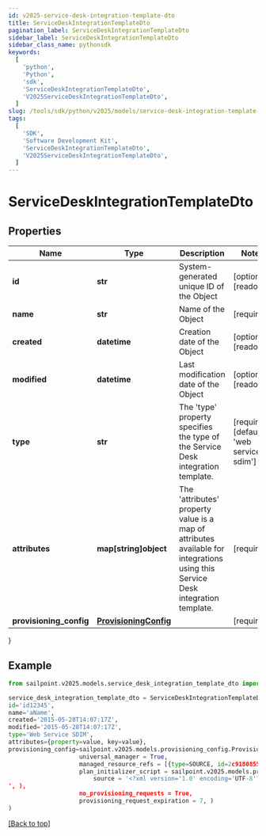 ```yaml
---
id: v2025-service-desk-integration-template-dto
title: ServiceDeskIntegrationTemplateDto
pagination_label: ServiceDeskIntegrationTemplateDto
sidebar_label: ServiceDeskIntegrationTemplateDto
sidebar_class_name: pythonsdk
keywords:
  [
    'python',
    'Python',
    'sdk',
    'ServiceDeskIntegrationTemplateDto',
    'V2025ServiceDeskIntegrationTemplateDto',
  ]
slug: /tools/sdk/python/v2025/models/service-desk-integration-template-dto
tags:
  [
    'SDK',
    'Software Development Kit',
    'ServiceDeskIntegrationTemplateDto',
    'V2025ServiceDeskIntegrationTemplateDto',
  ]
---
```


# ServiceDeskIntegrationTemplateDto

## Properties

| Name | Type | Description | Notes |
| --- | --- | --- | --- |
| **id** | **str** | System-generated unique ID of the Object | [optional] [readonly] |
| **name** | **str** | Name of the Object | [required] |
| **created** | **datetime** | Creation date of the Object | [optional] [readonly] |
| **modified** | **datetime** | Last modification date of the Object | [optional] [readonly] |
| **type** | **str** | The 'type' property specifies the type of the Service Desk integration template. | [required][default to 'web service sdim'] |
| **attributes** | **map[string]object** | The 'attributes' property value is a map of attributes available for integrations using this Service Desk integration template. | [required] |
| **provisioning_config** | [**ProvisioningConfig**](provisioning-config) |  | [required] |

}

## Example

```python
from sailpoint.v2025.models.service_desk_integration_template_dto import ServiceDeskIntegrationTemplateDto

service_desk_integration_template_dto = ServiceDeskIntegrationTemplateDto(
id='id12345',
name='aName',
created='2015-05-28T14:07:17Z',
modified='2015-05-28T14:07:17Z',
type='Web Service SDIM',
attributes={property=value, key=value},
provisioning_config=sailpoint.v2025.models.provisioning_config.ProvisioningConfig(
                    universal_manager = True,
                    managed_resource_refs = [{type=SOURCE, id=2c9180855d191c59015d291ceb051111, name=My Source 1}, {type=SOURCE, id=2c9180855d191c59015d291ceb052222, name=My Source 2}],
                    plan_initializer_script = sailpoint.v2025.models.provisioning_config_plan_initializer_script.ProvisioningConfig_planInitializerScript(
                        source = '<?xml version='1.0' encoding='UTF-8'?>\r\n<!DOCTYPE Rule PUBLIC \"sailpoint.dtd\" \"sailpoint.dtd\">\r\n<Rule name=\"Example Rule\" type=\"BeforeProvisioning\">\r\n  <Description>Before Provisioning Rule which changes disables and enables to a modify.</Description>\r\n  <Source><![CDATA[\r\nimport sailpoint.object.*;\r\nimport sailpoint.object.ProvisioningPlan.AccountRequest;\r\nimport sailpoint.object.ProvisioningPlan.AccountRequest.Operation;\r\nimport sailpoint.object.ProvisioningPlan.AttributeRequest;\r\nimport sailpoint.object.ProvisioningPlan;\r\nimport sailpoint.object.ProvisioningPlan.Operation;\r\n\r\nfor ( AccountRequest accountRequest : plan.getAccountRequests() ) {\r\n  if ( accountRequest.getOp().equals( ProvisioningPlan.ObjectOperation.Disable ) ) {\r\n    accountRequest.setOp( ProvisioningPlan.ObjectOperation.Modify );\r\n  }\r\n  if ( accountRequest.getOp().equals( ProvisioningPlan.ObjectOperation.Enable ) ) {\r\n    accountRequest.setOp( ProvisioningPlan.ObjectOperation.Modify );\r\n  }\r\n}\r\n\r\n  ]]></Source>
', ),
                    no_provisioning_requests = True,
                    provisioning_request_expiration = 7, )
)

```

[[Back to top]](#)
